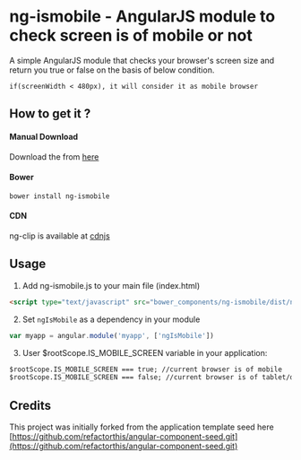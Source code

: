 ng-ismobile - AngularJS module to check screen is of mobile or not
=======


A simple AngularJS module that checks your browser's screen size and return you true or false on the basis of below condition.

```
if(screenWidth < 480px), it will consider it as mobile browser
```

## How to get it ?

#### Manual Download
Download the from [here](https://github.com/rob-in/ng-ismobile/releases)

#### Bower
```
bower install ng-ismobile
```
<!--
#### Npm
```
npm install ng-ismobile
```
-->

#### CDN
ng-clip is available at [cdnjs](http://www.cdnjs.com/libraries/ng-ismobile)


## Usage

1. Add ng-ismobile.js to your main file (index.html)
  ```html
  <script type="text/javascript" src="bower_components/ng-ismobile/dist/ng-ismobile.js"></script>
  ```

2. Set `ngIsMobile` as a dependency in your module
  ```javascript
  var myapp = angular.module('myapp', ['ngIsMobile'])
  ```

3. User $rootScope.IS_MOBILE_SCREEN variable in your application:
  ```html
  $rootScope.IS_MOBILE_SCREEN === true; //current browser is of mobile
  $rootScope.IS_MOBILE_SCREEN === false; //current browser is of tablet/desktop/other
  ```
<!-- 

## Examples
You can check out this live example here: http://plnkr.co/ -->


## Credits
This project was initially forked from the application template seed here
[https://github.com/refactorthis/angular-component-seed.git](https://github.com/refactorthis/angular-component-seed.git)
